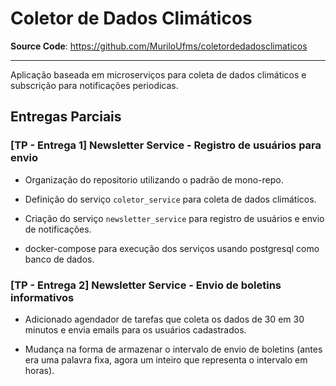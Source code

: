 # Coletor de Dados Climáticos

**Source Code**: https://github.com/MuriloUfms/coletordedadosclimaticos

---

Aplicação baseada em microserviços para coleta de dados climáticos e subscrição para notificações periodicas.


## Entregas Parciais

### [TP - Entrega 1] Newsletter Service - Registro de usuários para envio

- Organização do repositorio utilizando o padrão de mono-repo.

- Definição do serviço `coletor_service` para coleta de dados climáticos.

- Criação do serviço `newsletter_service` para registro de usuários e envio de notificações.

- docker-compose para execução dos serviços usando postgresql como banco de dados.


### [TP - Entrega 2] Newsletter Service - Envio de boletins informativos

- Adicionado agendador de tarefas que coleta os dados de 30 em 30 minutos e envia emails para os usuários cadastrados.

- Mudança na forma de armazenar o intervalo de envio de boletins (antes era uma palavra fixa, agora um inteiro que representa o intervalo em horas).
